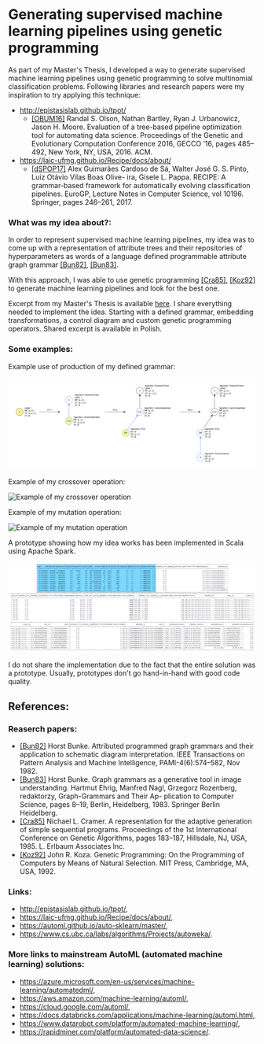 # Generating supervised machine learning pipelines using genetic programming

As part of my Master's Thesis, I developed a way to generate supervised machine learning pipelines using genetic programming to solve multinomial classification problems. Following libraries and research papers were my inspiration to try applying this technique:
- http://epistasislab.github.io/tpot/
    - [[OBUM16]](https://dl.acm.org/doi/10.1145/2908812.2908918) Randal S. Olson, Nathan Bartley, Ryan J. Urbanowicz, Jason H. Moore. Evaluation of
a tree-based pipeline optimization tool for automating data science. Proceedings of the
Genetic and Evolutionary Computation Conference 2016, GECCO ’16, pages 485–492,
New York, NY, USA, 2016. ACM.
- https://laic-ufmg.github.io/Recipe/docs/about/
    - [[dSPOP17]](https://link.springer.com/chapter/10.1007/978-3-319-55696-3_16) Alex Guimarães Cardoso de Sá, Walter José G. S. Pinto, Luiz Otávio Vilas Boas Olive-
ira, Gisele L. Pappa. RECIPE: A grammar-based framework for automatically evolving
classification pipelines. EuroGP, Lecture Notes in Computer Science, vol 10196. Springer,
pages 246–261, 2017.

### What was my idea about?:

In order to represent supervised machine learning pipelines, my idea was to come up with a representation of attribute trees and their repositories of hyperparameters as words of a language defined programmable attribute graph grammar [[Bun82]](https://ieeexplore.ieee.org/document/4767310), [[Bun83]](https://link.springer.com/chapter/10.1007/BFb0000096).

With this approach, I was able to use genetic programming [[Cra85]](https://dl.acm.org/doi/10.5555/645511.657085), [[Koz92]](https://link.springer.com/article/10.1007/BF00175355) to generate machine learning pipelines and look for the best one.

Excerpt from my Master's Thesis is available [here](/Generating_supervised_machine_leraning_pipelines_using_genetic_programming_excerpt_in_Polish.pdf). I share everything needed to implement the idea. Starting with a defined grammar, embedding transformations, a control diagram and custom genetic programming operators. Shared excerpt is available in Polish.

### Some examples:

Example use of production of my defined grammar:

![Example use of production of defined grammar](/img/4.png)

Example of my crossover operation:

![Example of my crossover operation](/img/1.png)

Example of my mutation operation:

![Example of my mutation operation](/img/2.png)

A prototype showing how my idea works has been implemented in Scala using Apache Spark.

![Example of prototype outcome](/img/3.png)

I do not share the implementation due to the fact that the entire solution was a prototype. Usually, prototypes don't go hand-in-hand with good code quality.

## References:

### Reaserch papers: 

- [[Bun82]](https://ieeexplore.ieee.org/document/4767310) Horst Bunke. Attributed programmed graph grammars and their application to schematic
diagram interpretation. IEEE Transactions on Pattern Analysis and Machine Intelligence,
PAMI-4(6):574–582, Nov 1982.
- [[Bun83]](https://link.springer.com/chapter/10.1007/BFb0000096) Horst Bunke. Graph grammars as a generative tool in image understanding. Hartmut
Ehrig, Manfred Nagl, Grzegorz Rozenberg, redaktorzy, Graph-Grammars and Their Ap-
plication to Computer Science, pages 8–19, Berlin, Heidelberg, 1983. Springer Berlin
Heidelberg.
- [[Cra85]](https://dl.acm.org/doi/10.5555/645511.657085) Nichael L. Cramer. A representation for the adaptive generation of simple sequential
programs. Proceedings of the 1st International Conference on Genetic Algorithms, pages
183–187, Hillsdale, NJ, USA, 1985. L. Erlbaum Associates Inc.
- [[Koz92]](https://link.springer.com/article/10.1007/BF00175355) John R. Koza. Genetic Programming: On the Programming of Computers by Means of
Natural Selection. MIT Press, Cambridge, MA, USA, 1992.

### Links:
- http://epistasislab.github.io/tpot/,
- https://laic-ufmg.github.io/Recipe/docs/about/,
- https://automl.github.io/auto-sklearn/master/,
- https://www.cs.ubc.ca/labs/algorithms/Projects/autoweka/.

### More links to mainstream AutoML (automated machine learning) solutions:
- https://azure.microsoft.com/en-us/services/machine-learning/automatedml/,
- https://aws.amazon.com/machine-learning/automl/,
- https://cloud.google.com/automl/,
- https://docs.databricks.com/applications/machine-learning/automl.html,
- https://www.datarobot.com/platform/automated-machine-learning/,
- https://rapidminer.com/platform/automated-data-science/.
